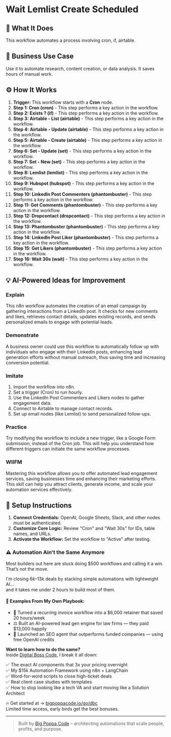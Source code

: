# Wait Lemlist Create Scheduled

## 🚀 What It Does
This workflow automates a process involving cron, if, airtable.

## 💼 Business Use Case
Use it to automate research, content creation, or data analysis. It saves hours of manual work.

## ⚙️ How It Works
1.  **Trigger:** This workflow starts with a **Cron** node.
2. **Step 1: Cron (cron)** - This step performs a key action in the workflow.
3. **Step 2: Exists ? (if)** - This step performs a key action in the workflow.
4. **Step 3: Airtable - List (airtable)** - This step performs a key action in the workflow.
5. **Step 4: Airtable - Update (airtable)** - This step performs a key action in the workflow.
6. **Step 5: Airtable - Create (airtable)** - This step performs a key action in the workflow.
7. **Step 6: Set - Update (set)** - This step performs a key action in the workflow.
8. **Step 7: Set - New (set)** - This step performs a key action in the workflow.
9. **Step 8: Lemlist (lemlist)** - This step performs a key action in the workflow.
10. **Step 9: Hubspot (hubspot)** - This step performs a key action in the workflow.
11. **Step 10: LinkedIn Post Commenters (phantombuster)** - This step performs a key action in the workflow.
12. **Step 11: Get Comments (phantombuster)** - This step performs a key action in the workflow.
13. **Step 12: Dropcontact (dropcontact)** - This step performs a key action in the workflow.
14. **Step 13: Phantombuster (phantombuster)** - This step performs a key action in the workflow.
15. **Step 14: LinkedIn Post Liker (phantombuster)** - This step performs a key action in the workflow.
16. **Step 15: Get Likers (phantombuster)** - This step performs a key action in the workflow.
17. **Step 16: Wait 30s (wait)** - This step performs a key action in the workflow.

## 💡 AI-Powered Ideas for Improvement
### Explain
This n8n workflow automates the creation of an email campaign by gathering interactions from a LinkedIn post. It checks for new comments and likes, retrieves contact details, updates existing records, and sends personalized emails to engage with potential leads.

### Demonstrate
A business owner could use this workflow to automatically follow up with individuals who engage with their LinkedIn posts, enhancing lead generation efforts without manual outreach, thus saving time and increasing conversion potential.

### Imitate
1. Import the workflow into n8n.
2. Set a trigger (Cron) to run hourly.
3. Use the LinkedIn Post Commenters and Likers nodes to gather engagement data.
4. Connect to Airtable to manage contact records.
5. Set up email nodes (like Lemlist) to send personalized follow-ups.

### Practice
Try modifying the workflow to include a new trigger, like a Google Form submission, instead of the Cron job. This will help you understand how different triggers can initiate the same workflow processes.

### WIIFM
Mastering this workflow allows you to offer automated lead engagement services, saving businesses time and enhancing their marketing efforts. This skill can help you attract clients, generate income, and scale your automation services effectively.

## 🔧 Setup Instructions
1. **Connect Credentials:** OpenAI, Google Sheets, Slack, and other nodes must be authenticated.
2. **Customize Core Logic:** Review "Cron" and "Wait 30s" for IDs, table names, and URLs.
3. **Activate the Workflow:** Set the workflow to "Active" after testing.

### ⚠️ Automation Ain’t the Same Anymore

Most builders out here are stuck doing $500 workflows and calling it a win.  
That’s not the move.  

I'm closing $6k–$13k deals by stacking simple automations with lightweight AI...  
and it takes me under 2 hours to build most of them.

#### 🧠 Examples From My Own Playbook:
- 🔁 Turned a recurring invoice workflow into a $6,000 retainer that saved 20 hours/week  
- ⚖️ Built an AI-powered lead gen engine for law firms — they paid $13,000 happily  
- 🚀 Launched an SEO agent that outperforms funded companies — using free OpenAI credits  

**Want to learn how to do the same?**  
Inside [Digital Boss Code](https://bigpoppacode.io/go/dbc), I break it all down:

✅ The exact AI components that 3x your pricing overnight  
✅ My $15k Automation Framework using n8n + LangChain  
✅ Word-for-word scripts to close high-ticket deals  
✅ Real client case studies with templates  
✅ How to stop looking like a tech VA and start moving like a Solution Architect  

🔥 Get started at → [bigpoppacode.io/go/dbc](https://bigpoppacode.io/go/dbc)  
Limited time access, early birds get the best bonuses.

---
> Built by [Big Poppa Code](https://bigpoppacode.io) – architecting automations that scale people, profits, and purpose.
